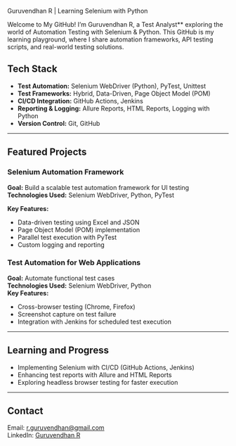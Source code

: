 Guruvendhan R | Learning Selenium with Python 

Welcome to My GitHub!
I’m Guruvendhan R, a Test Analyst** exploring the world of Automation Testing with Selenium & Python. This GitHub is my learning playground, where I share automation frameworks, API testing scripts, and real-world testing solutions.

## Tech Stack  
- **Test Automation:** Selenium WebDriver (Python), PyTest, Unittest  
- **Test Frameworks:** Hybrid, Data-Driven, Page Object Model (POM)  
- **CI/CD Integration:** GitHub Actions, Jenkins  
- **Reporting & Logging:** Allure Reports, HTML Reports, Logging with Python  
- **Version Control:** Git, GitHub  

---

## Featured Projects  

### Selenium Automation Framework  
**Goal:** Build a scalable test automation framework for UI testing  
**Technologies Used:** Selenium WebDriver, Python, PyTest  

**Key Features:**  
- Data-driven testing using Excel and JSON  
- Page Object Model (POM) implementation  
- Parallel test execution with PyTest  
- Custom logging and reporting  

### Test Automation for Web Applications  
**Goal:** Automate functional test cases  
**Technologies Used:** Selenium WebDriver, Python  
**Key Features:**  
- Cross-browser testing (Chrome, Firefox)  
- Screenshot capture on test failure  
- Integration with Jenkins for scheduled test execution  

---

## Learning and Progress  
- Implementing Selenium with CI/CD (GitHub Actions, Jenkins)  
- Enhancing test reports with Allure and HTML Reports  
- Exploring headless browser testing for faster execution  

---

## Contact  
Email: r.guruvendhan@gmail.com  
LinkedIn: [Guruvendhan R](https://www.linkedin.com/in/guruvendhan)  
